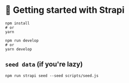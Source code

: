 # 🚀 Getting started with Strapi

```
npm install
# or
yarn
```

```
npm run develop
# or
yarn develop
```

## `seed data` (if you're lazy)
```npm run strapi seed --seed scripts/seed.js```
